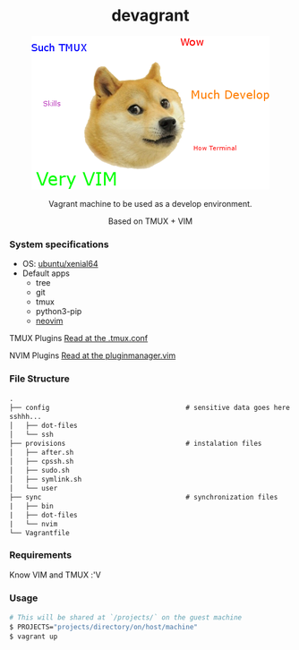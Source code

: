 <h1 align="center">devagrant</h1>

<div align="center">
  <img src="/img/logo.png" />
</div>

<div align="center">
  <p>Vagrant machine to be used as a develop environment.</p>

  </p>Based on TMUX + VIM</p>
</div>


### System specifications

- OS: [ubuntu/xenial64](https://app.vagrantup.com/ubuntu/boxes/xenial64)
- Default apps
  - tree
  - git
  - tmux
  - python3-pip
  - [neovim](https://neovim.io/)

TMUX Plugins
[Read at the .tmux.conf](/sync/dot-files/tmux.conf)

NVIM Plugins
[Read at the pluginmanager.vim](/sync/nvim/plugins/pluginmanager.vim)

### File Structure

    .
    ├── config                                  # sensitive data goes here sshhh...
    │   ├── dot-files
    │   └── ssh
    ├── provisions                              # instalation files
    │   ├── after.sh
    │   ├── cpssh.sh
    │   ├── sudo.sh
    │   ├── symlink.sh
    │   └── user
    ├── sync                                    # synchronization files
    |   ├── bin
    |   ├── dot-files
    |   └── nvim
    └── Vagrantfile

### Requirements

Know VIM and TMUX :'V

### Usage

```bash
# This will be shared at `/projects/` on the guest machine
$ PROJECTS="projects/directory/on/host/machine"
$ vagrant up
```

